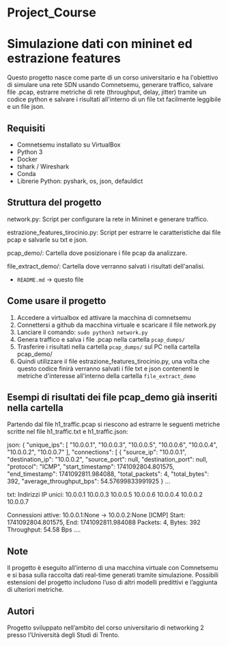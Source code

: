 # Project_Course
Simulazione dati con mininet ed estrazione features
=======

Questo progetto nasce come parte di un corso universitario e ha l'obiettivo di simulare una rete SDN usando Comnetsemu, generare traffico, salvare file .pcap, estrarre metriche di rete (throughput, delay, jitter) tramite un codice python e salvare i risultati all'interno di un file txt facilmente leggibile e un file json.

## Requisiti

- Comnetsemu installato su VirtualBox
- Python 3
- Docker
- tshark / Wireshark
- Conda
- Librerie Python: pyshark, os, json, defauldict 

## Struttura del progetto

network.py: Script per configurare la rete in Mininet e generare traffico.

estrazione_features_tirocinio.py: Script per estrarre le caratteristiche dai file pcap e salvarle su txt e json.

pcap_demo/: Cartella dove posizionare i file pcap da analizzare.

file_extract_demo/: Cartella dove verranno salvati i risultati dell'analisi.

- `README.md` → questo file

## Come usare il progetto
1. Accedere a virtualbox ed attivare la macchina di comnetsemu
2. Connettersi a github da macchina virtuale e scaricare il file network.py
3. Lanciare il comando: `sudo python3 network.py` 
4. Genera traffico e salva i file .pcap nella cartella `pcap_dumps/`
5. Trasferire i risultati nella cartella `pcap_dumps/` sul PC nella cartella pcap_demo/
6. Quindi utilizzare il file estrazione_features_tirocinio.py, una volta che questo codice finirà verranno salvati i file txt e json contenenti le metriche d'interesse all'interno della cartella `file_extract_demo`

## Esempi di risultati dei file pcap_demo già inseriti nella cartella

Partendo dal file h1_traffic.pcap si riescono ad estrarre le seguenti metriche scritte nel file h1_traffic.txt e h1_traffic.json:

json:
{
    "unique_ips": [
        "10.0.0.1",
        "10.0.0.3",
        "10.0.0.5",
        "10.0.0.6",
        "10.0.0.4",
        "10.0.0.2",
        "10.0.0.7"
        ],
    "connections": [
        {
            "source_ip": "10.0.0.1",
            "destination_ip": "10.0.0.2",
            "source_port": null,
            "destination_port": null,
            "protocol": "ICMP",
            "start_timestamp": 1741092804.801575,
            "end_timestamp": 1741092811.984088,
            "total_packets": 4,
            "total_bytes": 392,
            "average_throughput_bps": 54.57699833991925
        } ...

txt: 
Indirizzi IP unici:
10.0.0.1
10.0.0.3
10.0.0.5
10.0.0.6
10.0.0.4
10.0.0.2
10.0.0.7

Connessioni attive:
10.0.0.1:None -> 10.0.0.2:None [ICMP]
  Start: 1741092804.801575, End: 1741092811.984088
  Packets: 4, Bytes: 392
  Throughput: 54.58 Bps ....
## Note

Il progetto è eseguito all’interno di una macchina virtuale con Comnetsemu e si basa sulla raccolta dati real-time generati tramite simulazione. Possibili estensioni del progetto includono l’uso di altri modelli predittivi e l’aggiunta di ulteriori metriche.

## Autori

Progetto sviluppato nell’ambito del corso universitario di networking 2 presso l'Università degli Studi di Trento.
